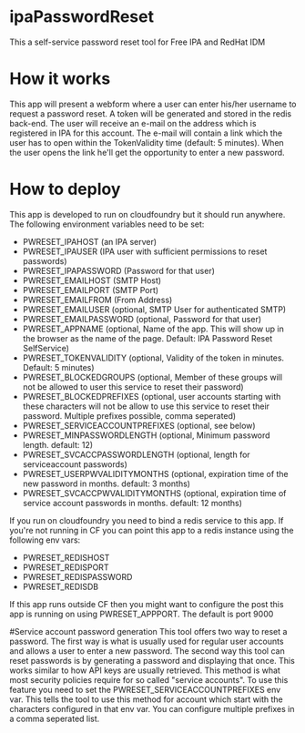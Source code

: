 # ipaPasswordReset
This a self-service password reset tool for Free IPA and RedHat IDM

# How it works
This app will present a webform where a user can enter his/her username to request a password reset. A token will be generated and stored in the redis back-end.
The user will receive an e-mail on the address which is registered in IPA for this account. The e-mail will contain a link which the user has to open within the TokenValidity time (default: 5 minutes).
When the user opens the link he'll get the opportunity to enter a new password.

#  How to deploy
This app is developed to run on cloudfoundry but it should run anywhere. The following environment variables need to be set:
- PWRESET_IPAHOST (an IPA server)
- PWRESET_IPAUSER (IPA user with sufficient permissions to reset passwords)
- PWRESET_IPAPASSWORD (Password for that user)
- PWRESET_EMAILHOST (SMTP Host)
- PWRESET_EMAILPORT (SMTP Port)
- PWRESET_EMAILFROM (From Address)
- PWRESET_EMAILUSER (optional, SMTP User for authenticated SMTP)
- PWRESET_EMAILPASSWORD (optional, Password for that user)
- PWRESET_APPNAME (optional, Name of the app. This will show up in the browser as the name of the page. Default: IPA Password Reset SelfService)
- PWRESET_TOKENVALIDITY (optional, Validity of the token in minutes. Default: 5 minutes)
- PWRESET_BLOCKEDGROUPS (optional, Member of these groups will not be allowed to user this service to reset their password)
- PWRESET_BLOCKEDPREFIXES (optional, user accounts starting with these characters will not be allow to use this service to reset their password. Multiple prefixes possible, comma seperated)
- PWRESET_SERVICEACCOUNTPREFIXES (optional, see below)
- PWRESET_MINPASSWORDLENGTH (optional, Minimum password length. default: 12)
- PWRESET_SVCACCPASSWORDLENGTH (optional, length for serviceaccount passwords)
- PWRESET_USERPWVALIDITYMONTHS (optional, expiration time of the new password in months. default: 3 months)
- PWRESET_SVCACCPWVALIDITYMONTHS (optional, expiration time of service account passwords in months. default: 12 months)

If you run on cloudfoundry you need to bind a redis service to this app. If you're not running in CF you can point this app to a redis instance using the following env vars:
- PWRESET_REDISHOST
- PWRESET_REDISPORT
- PWRESET_REDISPASSWORD
- PWRESET_REDISDB

If this app runs outside CF then you might want to configure the post this app is running on using PWRESET_APPPORT. The default is port 9000

#Service account password generation
This tool offers two way to reset a password. The first way is what is usually used for regular user accounts and allows a user to enter a new password.
The second way this tool can reset passwords is by generating a password and displaying that once. This works similar to how API keys are usually retrieved. 
This method is what most security policies require for so called "service accounts". To use this feature you need to set the PWRESET_SERVICEACCOUNTPREFIXES env var.
This tells the tool to use this method for account which start with the characters configured in that env var. You can configure multiple prefixes in a comma seperated list.
